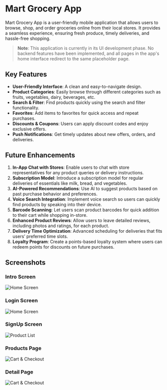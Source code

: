 # Mart Grocery App

Mart Grocery App is a user-friendly mobile application that allows users to browse, shop, and order groceries online from their local stores. It provides a seamless experience, ensuring fresh produce, timely deliveries, and hassle-free shopping.

> **Note**: This application is currently in its UI development phase. No backend features have been implemented, and all pages in the app's home interface redirect to the same placeholder page.

## Key Features

- **User-Friendly Interface**: A clean and easy-to-navigate design.
- **Product Categories**: Easily browse through different categories such as fruits, vegetables, dairy, beverages, etc.
- **Search & Filter**: Find products quickly using the search and filter functionality.
- **Favorites**: Add items to favorites for quick access and repeat purchases.
- **Discounts & Coupons**: Users can apply discount codes and enjoy exclusive offers.
- **Push Notifications**: Get timely updates about new offers, orders, and deliveries.

## Future Enhancements

1. **In-App Chat with Stores**: Enable users to chat with store representatives for any product queries or delivery instructions.
2. **Subscription Model**: Introduce a subscription model for regular deliveries of essentials like milk, bread, and vegetables.
3. **AI-Powered Recommendations**: Use AI to suggest products based on past purchase behavior and preferences.
4. **Voice Search Integration**: Implement voice search so users can quickly find products by speaking into their device.
5. **Barcode Scanning**: Let users scan product barcodes for quick addition to their cart while shopping in-store.
6. **Enhanced Product Reviews**: Allow users to leave detailed reviews, including photos and ratings, for each product.
7. **Delivery Time Optimization**: Advanced scheduling for deliveries that fits users’ preferred time slots.
8. **Loyalty Program**: Create a points-based loyalty system where users can redeem points for discounts on future purchases.

## Screenshots

### Intro Screen
![Home Screen](./images/123.jpg)

### Login Screen
![Home Screen](./images/124.jpg)

### SignUp Screen
![Product List](./images/124.png)

### Products Page
![Cart & Checkout](./images/125.png)


### Detail Page
![Cart & Checkout](./images/126.png)


